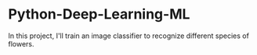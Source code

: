 # Python-Deep-Learning-ML
In this project, I'll train an image classifier to recognize different species of flowers.
